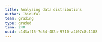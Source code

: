 ```yaml
---
title: Analyzing data distributions
author: Thinkful
team: grading
type: graded
time: 240
uuid: c143af15-7d54-482a-9710-a4107c8c1188
---
```


<jupyter height="1000" notebook-name="data_distributions_normal_and_otherwise" course-code="DSBC" />